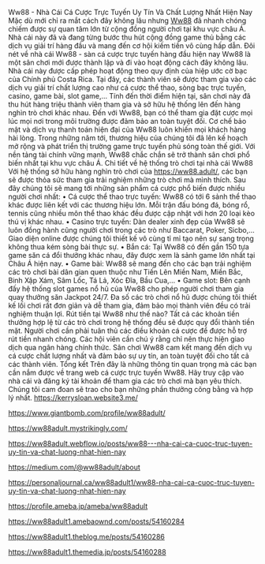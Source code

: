 Ww88 - Nhà Cái Cá Cược Trực Tuyến Uy Tín Và Chất Lượng Nhất Hiện Nay 
Mặc dù mới chỉ ra mắt cách đây không lâu nhưng [Ww88](https://ww88.adult/) đã nhanh chóng chiếm được sự quan tâm lớn từ cộng đồng người chơi tại khu vực châu Á. Nhà cái này đã và đang từng bước thu hút cộng đồng game thủ bằng các dịch vụ giải trí hàng đầu và mang đến cơ hội kiếm tiền vô cùng hấp dẫn.
 Đôi nét về nhà cái Ww88 - sàn cá cược trực tuyến hàng đầu hiện nay
Ww88 là một sân chơi mới được thành lập và đi vào hoạt động cách đây không lâu. Nhà cái này được cấp phép hoạt động theo quy định của hiệp ước cờ bạc của Chính phủ Costa Rica.
Tại đây, các thành viên sẽ được tham gia vào các dịch vụ giải trí chất lượng cao như cá cược thể thao, sòng bạc trực tuyến, casino, game bài, slot game,...  Tính đến thời điểm hiện tại, sân chơi này đã thu hút hàng triệu thành viên tham gia và sở hữu hệ thống lên đến hàng nghìn trò chơi khác nhau. 
Đến với Ww88, bạn có thể tham gia đặt cược mọi lúc mọi nơi trong môi trường được đảm bảo an toàn tuyệt đối. Cơ chế bảo mật và dịch vụ thanh toán hiện đại của Ww88 luôn khiến mọi khách hàng hài lòng.
Trong những năm tới, thương hiệu của chúng tôi đã lên kế hoạch mở rộng và phát triển thị trường game trực tuyến phủ sóng toàn thế giới. Với nền tảng tài chính vững mạnh, Ww88 chắc chắn sẽ trở thành sân chơi phổ biến nhất tại khu vực châu Á.
Chi tiết về hệ thống trò chơi tại nhà cái Ww88
Với hệ thống sở hữu hàng nghìn trò chơi của https://ww88.adult/, các bạn sẽ được thỏa sức tham gia trải nghiệm những trò chơi mà mình thích. Sau đây chúng tôi sẽ mang tới những sản phẩm cá cược phổ biến được nhiều người chơi nhất:
•	Cá cược thể thao trực tuyến: Ww88 có tới 6 sảnh thể thao khác được liên kết với các thương hiệu lớn. Mỗi trận đấu bóng đá, bóng rổ, tennis cũng nhiều môn thể thao khác đều được cập nhật với hơn 20 loại kèo thú vị khác nhau.
•	Casino trực tuyến: Dàn dealer xinh đẹp của Ww88 sẽ luôn đồng hành cũng người chơi trong các trò như Baccarat, Poker, Sicbo,... Giao diện online được chúng tôi thiết kế vô cùng tỉ mỉ tạo nên sự sang trọng không thua kém sòng bài thực sự.
•	Bắn cá: Tại Ww88 có đến gần 150 tựa game săn cá đổi thưởng khác nhau, đây được xem là sảnh game lớn nhất tại Châu Á hiện nay. 
•	Game bài: Ww88 sẽ mang đến cho các bạn trải nghiệm các trò chơi bài dân gian quen thuộc như Tiến Lên Miền Nam, Miền Bắc, Binh Xập Xám, Sâm Lốc, Tá Lả, Xóc Đĩa, Bầu Cua,...
•	Game slot: Bên cạnh đấy hệ thống slot games nổ hũ của Ww88 cho phép người chơi tham gia quay thưởng săn Jackpot 24/7. Đa số các trò chơi nổ hũ được chúng tôi thiết kế lối chơi rất đơn giản và dễ tham gia, đảm bảo mọi thành viên đều có trải nghiệm thuận lợi.
Rút tiền tại Ww88 như thế nào?
Tất cả các khoản tiền thưởng hợp lệ từ các trò chơi trong hệ thống đều sẽ được quy đổi thành tiền mặt. Người chơi cần phải tuân thủ các điều khoản cá cược để được hỗ trợ rút tiền nhanh chóng. 
Các hội viên cần chú ý rằng chỉ nên thực hiện giao dịch qua ngân hàng chính thức. Sân chơi Ww88 cam kết mang đến dịch vụ cá cược chất lượng nhất và đảm bảo sự uy tín, an toàn tuyệt đối cho tất cả các thành viên. 
Tổng kết
Trên đây là những thông tin quan trọng mà các bạn cần nắm được về trang web cá cược trực tuyến Ww88. Hãy truy cập vào nhà cái và đăng ký tài khoản để tham gia các trò chơi mà bạn yêu thích. Chúng tôi cam đoan sẽ trao cho bạn những phần thưởng công bằng và hợp lý nhất.
https://kerrysloan.website3.me/

https://www.giantbomb.com/profile/ww88adult/

https://ww88adult.mystrikingly.com/

https://ww88adult.webflow.io/posts/ww88---nha-cai-ca-cuoc-truc-tuyen-uy-tin-va-chat-luong-nhat-hien-nay

https://medium.com/@ww88adult/about

https://personaljournal.ca/ww88adult1/ww88-nha-cai-ca-cuoc-truc-tuyen-uy-tin-va-chat-luong-nhat-hien-nay

https://profile.ameba.jp/ameba/ww88adult

https://ww88adult1.amebaownd.com/posts/54160284

https://ww88adult1.theblog.me/posts/54160286

https://ww88adult1.themedia.jp/posts/54160288


